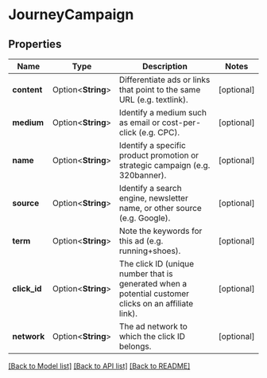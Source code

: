 # JourneyCampaign

## Properties

Name | Type | Description | Notes
------------ | ------------- | ------------- | -------------
**content** | Option<**String**> | Differentiate ads or links that point to the same URL (e.g. textlink). | [optional]
**medium** | Option<**String**> | Identify a medium such as email or cost-per-click (e.g. CPC). | [optional]
**name** | Option<**String**> | Identify a specific product promotion or strategic campaign (e.g. 320banner). | [optional]
**source** | Option<**String**> | Identify a search engine, newsletter name, or other source (e.g. Google). | [optional]
**term** | Option<**String**> | Note the keywords for this ad (e.g. running+shoes). | [optional]
**click_id** | Option<**String**> | The click ID (unique number that is generated when a potential customer clicks on an affiliate link). | [optional]
**network** | Option<**String**> | The ad network to which the click ID belongs. | [optional]

[[Back to Model list]](../README.md#documentation-for-models) [[Back to API list]](../README.md#documentation-for-api-endpoints) [[Back to README]](../README.md)


